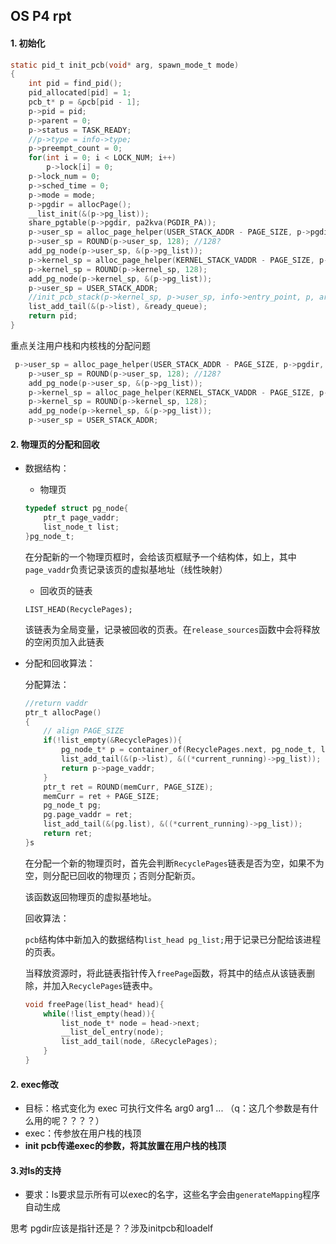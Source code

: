 ## OS P4 rpt

#### 1. 初始化

```c
static pid_t init_pcb(void* arg, spawn_mode_t mode)
{
    int pid = find_pid();
    pid_allocated[pid] = 1;
    pcb_t* p = &pcb[pid - 1];
    p->pid = pid;
    p->parent = 0;
    p->status = TASK_READY;
    //p->type = info->type;
    p->preempt_count = 0;
    for(int i = 0; i < LOCK_NUM; i++)
        p->lock[i] = 0;
    p->lock_num = 0;
    p->sched_time = 0;
    p->mode = mode;
    p->pgdir = allocPage();
    __list_init(&(p->pg_list));
    share_pgtable(p->pgdir, pa2kva(PGDIR_PA));
    p->user_sp = alloc_page_helper(USER_STACK_ADDR - PAGE_SIZE, p->pgdir, 1) + PAGE_SIZE; 
    p->user_sp = ROUND(p->user_sp, 128); //128?
    add_pg_node(p->user_sp, &(p->pg_list));
    p->kernel_sp = alloc_page_helper(KERNEL_STACK_VADDR - PAGE_SIZE, p->pgdir, 0) + PAGE_SIZE;
    p->kernel_sp = ROUND(p->kernel_sp, 128);
    add_pg_node(p->kernel_sp, &(p->pg_list));
    p->user_sp = USER_STACK_ADDR;
    //init_pcb_stack(p->kernel_sp, p->user_sp, info->entry_point, p, arg);
    list_add_tail(&(p->list), &ready_queue);
    return pid;
}

```

重点关注用户栈和内核栈的分配问题

```c
 p->user_sp = alloc_page_helper(USER_STACK_ADDR - PAGE_SIZE, p->pgdir, 1) + PAGE_SIZE; 
    p->user_sp = ROUND(p->user_sp, 128); //128?
    add_pg_node(p->user_sp, &(p->pg_list));
    p->kernel_sp = alloc_page_helper(KERNEL_STACK_VADDR - PAGE_SIZE, p->pgdir, 0) + PAGE_SIZE;
    p->kernel_sp = ROUND(p->kernel_sp, 128);
    add_pg_node(p->kernel_sp, &(p->pg_list));
    p->user_sp = USER_STACK_ADDR;
```



#### 2. 物理页的分配和回收

- 数据结构：

  - 物理页

  ```c
  typedef struct pg_node{
      ptr_t page_vaddr;
      list_node_t list;
  }pg_node_t;
  ```

  在分配新的一个物理页框时，会给该页框赋予一个结构体，如上，其中`page_vaddr`负责记录该页的虚拟基地址（线性映射）

  

  - 回收页的链表

  `LIST_HEAD(RecyclePages);`

  该链表为全局变量，记录被回收的页表。在`release_sources`函数中会将释放的空闲页加入此链表



- 分配和回收算法：

  分配算法：

  ```c
  //return vaddr
  ptr_t allocPage()
  {
      // align PAGE_SIZE
      if(!list_empty(&RecyclePages)){
          pg_node_t* p = container_of(RecyclePages.next, pg_node_t, list);
          list_add_tail(&(p->list), &((*current_running)->pg_list));
          return p->page_vaddr;
      }
      ptr_t ret = ROUND(memCurr, PAGE_SIZE); 
      memCurr = ret + PAGE_SIZE;
      pg_node_t pg;
      pg.page_vaddr = ret;
      list_add_tail(&(pg.list), &((*current_running)->pg_list));
      return ret;
  }s
  ```

  在分配一个新的物理页时，首先会判断`RecyclePages`链表是否为空，如果不为空，则分配已回收的物理页；否则分配新页。

  该函数返回物理页的虚拟基地址。

  

  回收算法：

  `pcb`结构体中新加入的数据结构`list_head pg_list;`用于记录已分配给该进程的页表。

  当释放资源时，将此链表指针传入`freePage`函数，将其中的结点从该链表删除，并加入`RecyclePages`链表中。

  ``` c
  void freePage(list_head* head){
      while(!list_empty(head)){
          list_node_t* node = head->next;
          __list_del_entry(node);
          list_add_tail(node, &RecyclePages);
      }
  }
  ```



#### 2. exec修改

- 目标：格式变化为 exec 可执行文件名 arg0 arg1 ... （q：这几个参数是有什么用的呢？？？？）
- exec：传参放在用户栈的栈顶
- **init pcb传递exec的参数，将其放置在用户栈的栈顶**

#### 3.对ls的支持

- 要求：ls要求显示所有可以exec的名字，这些名字会由`generateMapping`程序自动生成





思考 pgdir应该是指针还是？？涉及initpcb和loadelf